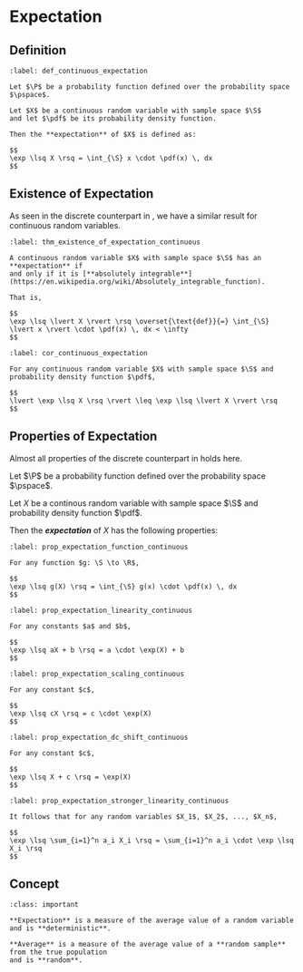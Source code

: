 # Expectation

## Definition

```{prf:definition} Expectation
:label: def_continuous_expectation

Let $\P$ be a probability function defined over the probability space $\pspace$.

Let $X$ be a continuous random variable with sample space $\S$
and let $\pdf$ be its probability density function.

Then the **expectation** of $X$ is defined as:

$$
\exp \lsq X \rsq = \int_{\S} x \cdot \pdf(x) \, dx
$$
```

## Existence of Expectation

As seen in the discrete counterpart in [](../03_discrete_random_variables/0305_expectation.md), 
we have a similar result for continuous random variables.

```{prf:theorem} Existence of Expectation
:label: thm_existence_of_expectation_continuous

A continuous random variable $X$ with sample space $\S$ has an **expectation** if 
and only if it is [**absolutely integrable**](https://en.wikipedia.org/wiki/Absolutely_integrable_function).

That is, 

$$
\exp \lsq \lvert X \rvert \rsq \overset{\text{def}}{=} \int_{\S} \lvert x \rvert \cdot \pdf(x) \, dx < \infty
$$
```

```{prf:corollary} 
:label: cor_continuous_expectation

For any continuous random variable $X$ with sample space $\S$ and probability density function $\pdf$,

$$
\lvert \exp \lsq X \rsq \rvert \leq \exp \lsq \lvert X \rvert \rsq
$$
```


## Properties of Expectation

Almost all properties of the discrete counterpart in [](../03_discrete_random_variables/0305_expectation.md)
holds here.

Let $\P$ be a probability function defined over the probability space $\pspace$.

Let $X$ be a continous random variable with sample space $\S$ and probability density function $\pdf$.

Then the ***expectation*** of $X$ has the following properties:

```{prf:property} The Law of The Unconscious Statistician
:label: prop_expectation_function_continuous

For any function $g: \S \to \R$, 

$$
\exp \lsq g(X) \rsq = \int_{\S} g(x) \cdot \pdf(x) \, dx
$$
```

```{prf:property} Linearity
:label: prop_expectation_linearity_continuous

For any constants $a$ and $b$, 

$$
\exp \lsq aX + b \rsq = a \cdot \exp(X) + b
$$
```

```{prf:property} Scaling
:label: prop_expectation_scaling_continuous

For any constant $c$,

$$
\exp \lsq cX \rsq = c \cdot \exp(X)
$$
```

```{prf:property} DC Shift
:label: prop_expectation_dc_shift_continuous

For any constant $c$,

$$
\exp \lsq X + c \rsq = \exp(X)
$$
```

```{prf:property} Stronger Linearity
:label: prop_expectation_stronger_linearity_continuous

It follows that for any random variables $X_1$, $X_2$, ..., $X_n$,

$$
\exp \lsq \sum_{i=1}^n a_i X_i \rsq = \sum_{i=1}^n a_i \cdot \exp \lsq X_i \rsq
$$
```


## Concept

````{admonition} Concept
:class: important

**Expectation** is a measure of the average value of a random variable and is **deterministic**.

**Average** is a measure of the average value of a **random sample** from the true population
and is **random**.
````

